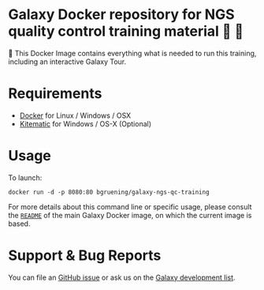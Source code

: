 Galaxy Docker repository for NGS quality control training material :whale: :eyes:
====

:whale: This Docker Image contains everything what is needed to run this training, including an interactive Galaxy Tour.

# Requirements

- [Docker](https://docs.docker.com/engine/installation/) for Linux / Windows / OSX
- [Kitematic](https://kitematic.com/) for Windows / OS-X (Optional)

# Usage

To launch:

```
docker run -d -p 8080:80 bgruening/galaxy-ngs-qc-training
```

For more details about this command line or specific usage, please consult the
[`README`](https://github.com/bgruening/docker-galaxy-stable/blob/master/README.md) of the main Galaxy Docker image, on which the current image is based.

# Support & Bug Reports

You can file an [GitHub issue](https://github.com/bgruening/training-material/issues) or ask us on the [Galaxy development list](http://lists.bx.psu.edu/listinfo/galaxy-dev).
